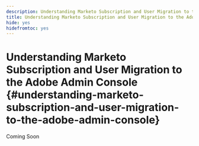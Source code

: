 ```yaml
---
description: Understanding Marketo Subscription and User Migration to the Adobe Admin Console - Marketo Docs - Product Documentation
title: Understanding Marketo Subscription and User Migration to the Adobe Admin Console
hide: yes
hidefromtoc: yes
---
```

# Understanding Marketo Subscription and User Migration to the Adobe Admin Console {#understanding-marketo-subscription-and-user-migration-to-the-adobe-admin-console}

Coming Soon
